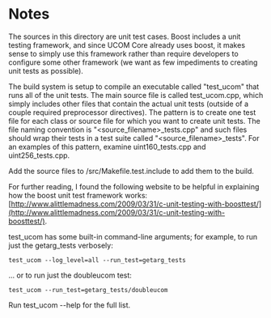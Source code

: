 # Notes
The sources in this directory are unit test cases.  Boost includes a
unit testing framework, and since UCOM Core already uses boost, it makes
sense to simply use this framework rather than require developers to
configure some other framework (we want as few impediments to creating
unit tests as possible).

The build system is setup to compile an executable called "test_ucom"
that runs all of the unit tests.  The main source file is called
test_ucom.cpp, which simply includes other files that contain the
actual unit tests (outside of a couple required preprocessor
directives).  The pattern is to create one test file for each class or
source file for which you want to create unit tests.  The file naming
convention is "<source_filename>_tests.cpp" and such files should wrap
their tests in a test suite called "<source_filename>_tests".  For an
examples of this pattern, examine uint160_tests.cpp and
uint256_tests.cpp.

Add the source files to /src/Makefile.test.include to add them to the build.

For further reading, I found the following website to be helpful in
explaining how the boost unit test framework works:
[http://www.alittlemadness.com/2009/03/31/c-unit-testing-with-boosttest/](http://www.alittlemadness.com/2009/03/31/c-unit-testing-with-boosttest/).

test_ucom has some built-in command-line arguments; for
example, to run just the getarg_tests verbosely:

    test_ucom --log_level=all --run_test=getarg_tests

... or to run just the doubleucom test:

    test_ucom --run_test=getarg_tests/doubleucom

Run  test_ucom --help   for the full list.


